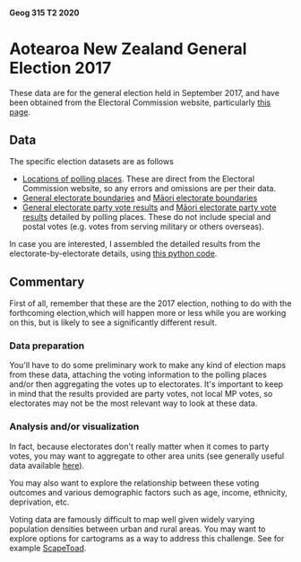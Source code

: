 #### Geog 315 T2 2020
# Aotearoa New Zealand General Election 2017
These data are for the general election held in September 2017, and have been obtained from the Electoral Commission website, particularly [this page](https://www.electionresults.govt.nz/electionresults_2017/statistics/index.html).

## Data
The specific election datasets are as follows

+ [Locations of polling places](voting-places-2017.gpkg?raw=true). These are direct from the Electoral Commission website, so any errors and omissions are per their data.
+ [General electorate boundaries](non-maori-electorates-2017.gpkg?raw=true) and [Māori electorate boundaries](maori-electorates-2017.gpkg?raw=true)
+ [General electorate party vote results](non-maori-electorate-detailed-party-results-2017.csv?raw=true) and [Māori electorate party vote results](non-maori-electorate-detailed-party-results-2017.csv?raw=true) detailed by polling places. These do not include special and postal votes (e.g. votes from serving military or others overseas).

In case you are interested, I assembled the detailed results from the electorate-by-electorate details, using [this python code](collate-election-2017.ipynb).

## Commentary
First of all, remember that these are the 2017 election, nothing to do with the forthcoming election,which will happen more or less while you are working on this, but is likely to see a significantly different result.

### Data preparation
You'll have to do some preliminary work to make any kind of election maps from these data, attaching the voting information to the polling places and/or then aggregating the votes up to electorates. It's important to keep in mind that the results provided are party votes, not local MP votes, so electorates may not be the most relevant way to look at these data.

### Analysis and/or visualization
In fact, because electorates don't really matter when it comes to party votes, you may want to aggregate to other area units (see generally useful data available [here](aotearoa-new-zealand-census-data.md)).

You may also want to explore the relationship between these voting outcomes and various demographic factors such as age, income, ethnicity, deprivation, etc.

Voting data are famously difficult to map well given widely varying population densities between urban and rural areas. You may want to explore options for cartograms as a way to address this challenge. See for example [ScapeToad](https://scapetoad.choros.place/).

